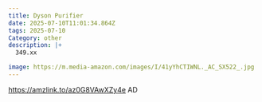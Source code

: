 ```yaml
---
title: Dyson Purifier
date: 2025-07-10T11:01:34.864Z
tags: 2025-07-10
Category: other
description: |+
  349.xx 

image: https://m.media-amazon.com/images/I/41yYhCTIWNL._AC_SX522_.jpg
---
```

https://amzlink.to/az0G8VAwXZy4e
AD